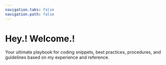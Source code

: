 ```yaml
---
navigation.tabs: false
navigation.path: false
---
```


# Hey.! Welcome.!

Your ultimate playbook for coding snippets, best practices, procedures, and guidelines based on my experience and
reference.
 

